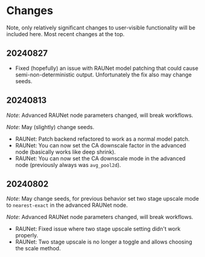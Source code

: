 # Changes

Note, only relatively significant changes to user-visible functionality will be included here. Most recent changes at the top.

## 20240827

* Fixed (hopefully) an issue with RAUNet model patching that could cause semi-non-deterministic output. Unfortunately the fix also may change seeds.

## 20240813

_Note_: Advanced RAUNet node parameters changed, will break workflows.

_Note_: May (slightly) change seeds.

* RAUNet: Patch backend refactored to work as a normal model patch.
* RAUNet: You can now set the CA downscale factor in the advanced node (basically works like deep shrink).
* RAUNet: You can now set the CA downscale mode in the advanced node (previously always was `avg_pool2d`).

## 20240802

_Note_: May change seeds, for previous behavior set two stage upscale mode to `nearest-exact` in the advanced RAUNet node.

_Note_: Advanced RAUNet node parameters changed, will break workflows.

* RAUNet: Fixed issue where two stage upscale setting didn't work properly.
* RAUNet: Two stage upscale is no longer a toggle and allows choosing the scale method.
